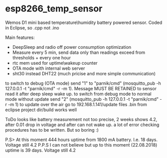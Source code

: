 # esp8266_temp_sensor
Wemos D1 mini based temperature\humidity battery powered sensor. Coded in Eclipse, so .cpp not .ino

Main features:
- DeepSleep and radio off power consumption optimization
- Measure every 5 min, send data only than readings exceed from thresholds + every one hour
- rtc mem used for uptime\wakeup counter 
- OTA mode with internal web server
- sht30 instead DHT22 (much pricise and more simple communication)
 
 
 to switch to debug (OTA mode) send "1" to "parnik/cmd" (mosquitto_pub -h 127.0.0.1 -t "parnik/cmd" -r -m 1). Message MUST BE RETAINED to sensor read it after deep sleep wake up.
 to switch from debug mode to normal mode without update send "2"  (mosquitto_pub -h 127.0.0.1 -t "parnik/cmd" -r -m 1)
 to update over the air go to 192.168.1.141/update   files .bin from eclipse project dir/build works well
 
ToDo
looks like battery measurement not too precise, 2 weeks shows 4.2, after 0.01 drop in voltage and after can not wake up.
a lot of error checking procedures has to be written. But so boring :)

P.S>
At this moment 444 hours uptime from 1800 mA battery. I.e. 18 days. Voltage still 4.2
P.P.S
 I can not believe but up to this moment (22.08.2018) uptime is 39 days. Voltage still 4.2

